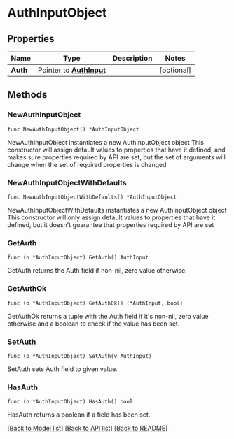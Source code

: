 # AuthInputObject

## Properties

Name | Type | Description | Notes
------------ | ------------- | ------------- | -------------
**Auth** | Pointer to [**AuthInput**](AuthInput.md) |  | [optional] 

## Methods

### NewAuthInputObject

`func NewAuthInputObject() *AuthInputObject`

NewAuthInputObject instantiates a new AuthInputObject object
This constructor will assign default values to properties that have it defined,
and makes sure properties required by API are set, but the set of arguments
will change when the set of required properties is changed

### NewAuthInputObjectWithDefaults

`func NewAuthInputObjectWithDefaults() *AuthInputObject`

NewAuthInputObjectWithDefaults instantiates a new AuthInputObject object
This constructor will only assign default values to properties that have it defined,
but it doesn't guarantee that properties required by API are set

### GetAuth

`func (o *AuthInputObject) GetAuth() AuthInput`

GetAuth returns the Auth field if non-nil, zero value otherwise.

### GetAuthOk

`func (o *AuthInputObject) GetAuthOk() (*AuthInput, bool)`

GetAuthOk returns a tuple with the Auth field if it's non-nil, zero value otherwise
and a boolean to check if the value has been set.

### SetAuth

`func (o *AuthInputObject) SetAuth(v AuthInput)`

SetAuth sets Auth field to given value.

### HasAuth

`func (o *AuthInputObject) HasAuth() bool`

HasAuth returns a boolean if a field has been set.


[[Back to Model list]](../README.md#documentation-for-models) [[Back to API list]](../README.md#documentation-for-api-endpoints) [[Back to README]](../README.md)


